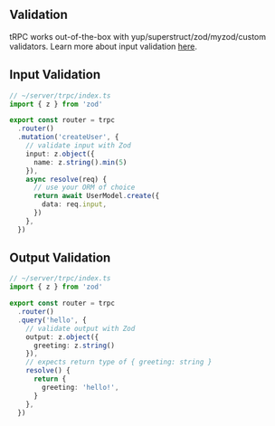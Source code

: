 ## Validation

tRPC works out-of-the-box with yup/superstruct/zod/myzod/custom validators. Learn more about input validation [here](https://trpc.io/docs/router#input-validation).

## Input Validation

```ts
// ~/server/trpc/index.ts
import { z } from 'zod'

export const router = trpc
  .router()
  .mutation('createUser', {
    // validate input with Zod
    input: z.object({
      name: z.string().min(5)
    }),
    async resolve(req) {
      // use your ORM of choice
      return await UserModel.create({
        data: req.input,
      })
    },
  })
```

## Output Validation

```ts
// ~/server/trpc/index.ts
import { z } from 'zod'

export const router = trpc
  .router()
  .query('hello', {
    // validate output with Zod
    output: z.object({
      greeting: z.string()
    }),
    // expects return type of { greeting: string }
    resolve() {
      return {
        greeting: 'hello!',
      }
    },
  })
```
